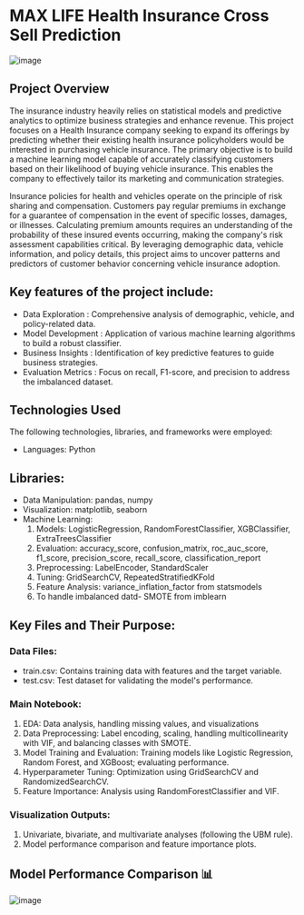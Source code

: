 
# MAX LIFE Health Insurance Cross Sell Prediction

![image](https://github.com/user-attachments/assets/2c8bab68-1bb3-4949-a484-c4413e91c6fc)


## Project Overview
The insurance industry heavily relies on statistical models and predictive analytics to optimize business strategies and enhance revenue. This project focuses on a Health Insurance company seeking to expand its offerings by predicting whether their existing health insurance policyholders would be interested in purchasing vehicle insurance. The primary objective is to build a machine learning model capable of accurately classifying customers based on their likelihood of buying vehicle insurance. This enables the company to effectively tailor its marketing and communication strategies.

Insurance policies for health and vehicles operate on the principle of risk sharing and compensation. Customers pay regular premiums in exchange for a guarantee of compensation in the event of specific losses, damages, or illnesses. Calculating premium amounts requires an understanding of the probability of these insured events occurring, making the company's risk assessment capabilities critical. By leveraging demographic data, vehicle information, and policy details, this project aims to uncover patterns and predictors of customer behavior concerning vehicle insurance adoption.

## Key features of the project include:
* Data Exploration : Comprehensive analysis of demographic, vehicle, and policy-related data.
* Model Development : Application of various machine learning algorithms to build a robust classifier.
* Business Insights : Identification of key predictive features to guide business strategies.
* Evaluation Metrics : Focus on recall, F1-score, and precision to address the imbalanced dataset.

## Technologies Used
The following technologies, libraries, and frameworks were employed:
* Languages: Python
## Libraries:
* Data Manipulation: pandas, numpy
* Visualization: matplotlib, seaborn
* Machine Learning:
  1) Models: LogisticRegression, RandomForestClassifier, XGBClassifier, ExtraTreesClassifier
  2) Evaluation: accuracy_score, confusion_matrix, roc_auc_score, f1_score, precision_score, recall_score, classification_report
  3) Preprocessing: LabelEncoder, StandardScaler
  4) Tuning: GridSearchCV, RepeatedStratifiedKFold
  5) Feature Analysis: variance_inflation_factor from statsmodels
  6) To handle imbalanced datd- SMOTE from imblearn


## Key Files and Their Purpose:
### Data Files:
* train.csv: Contains training data with features and the target variable.
* test.csv: Test dataset for validating the model's performance.
### Main Notebook:
1) EDA: Data analysis, handling missing values, and visualizations
2) Data Preprocessing: Label encoding, scaling, handling multicollinearity with VIF, and balancing classes with SMOTE.
3) Model Training and Evaluation: Training models like Logistic Regression, Random Forest, and XGBoost; evaluating performance.
4) Hyperparameter Tuning: Optimization using GridSearchCV and RandomizedSearchCV.
5) Feature Importance: Analysis using RandomForestClassifier and VIF.
### Visualization Outputs:
1) Univariate, bivariate, and multivariate analyses (following the UBM rule).
2) Model performance comparison and feature importance plots.


## Model Performance Comparison 📊
![image](https://github.com/user-attachments/assets/2a70a871-61a6-4259-ab3f-e733c41471c9)

